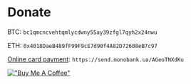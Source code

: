 # Donate

BTC: `bc1qmcncvehtqmlycdwny55ay39zfgl7qyh2x24nwu`

ETH: `0x4018DaeB489fF99F9cE7d90f4A82D72608eB7c97`

[Online card payment](https://send.monobank.ua/AGeoTNXdKu): `https://send.monobank.ua/AGeoTNXdKu`

[!["Buy Me A Coffee"](https://www.buymeacoffee.com/assets/img/custom_images/orange_img.png)](https://www.buymeacoffee.com/0x77dev)

